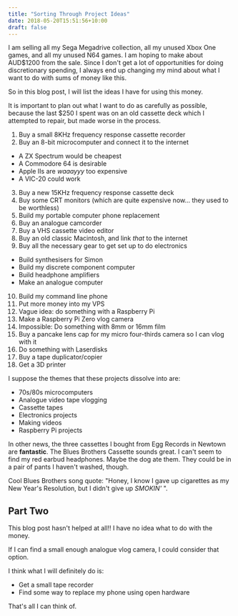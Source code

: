 ```yaml
---
title: "Sorting Through Project Ideas"
date: 2018-05-20T15:51:56+10:00
draft: false
---
```


I am selling all my Sega Megadrive collection, all my unused Xbox One games, and all my unused N64 games. I am hoping to make about AUD$1200 from the sale. Since I don't get a lot of opportunities for doing discretionary spending, I always end up changing my mind about what I want to do with sums of money like this.

So in this blog post, I will list the ideas I have for using this money.

It is important to plan out what I want to do as carefully as possible, because the last $250 I spent was on an old cassette deck which I attempted to repair, but made worse in the process.

1. Buy a small 8KHz frequency response cassette recorder
2. Buy an 8-bit microcomputer and connect it to the internet
  - A ZX Spectrum would be cheapest
  - A Commodore 64 is desirable
  - Apple IIs are _waaayyy_ too expensive
  - A VIC-20 could work
3. Buy a new 15KHz frequency response cassette deck
4. Buy some CRT monitors (which are quite expensive now... they used to be worthless)
5. Build my portable computer phone replacement
6. Buy an analogue camcorder
7. Buy a VHS cassette video editor
8. Buy an old classic Macintosh, and link _that_ to the internet
9. Buy all the necessary gear to get set up to do electronics
  - Build synthesisers for Simon
  - Build my discrete component computer
  - Build headphone amplifiers
  - Make an analogue computer
10. Build my command line phone
11. Put more money into my VPS
12. Vague idea: do something with a Raspberry Pi
13. Make a Raspberry Pi Zero vlog camera
14. Impossible: Do something with 8mm or 16mm film
15. Buy a pancake lens cap for my micro four-thirds camera so I can vlog with it
16. Do something with Laserdisks
17. Buy a tape duplicator/copier
18. Get a 3D printer

I suppose the themes that these projects dissolve into are:

- 70s/80s microcomputers
- Analogue video tape vlogging
- Cassette tapes
- Electronics projects
- Making videos
- Raspberry Pi projects

In other news, the three cassettes I bought from Egg Records in Newtown are **fantastic**. The Blues Brothers Cassette sounds great. I can't seem to find my red earbud headphones. Maybe the dog ate them. They could be in a pair of pants I haven't washed, though.

Cool Blues Brothers song quote: "Honey, I know I gave up cigarettes as my New Year's Resolution, but I didn't give up _SMOKIN'_ ".

## Part Two

This blog post hasn't helped at all!! I have no idea what to do with the money.

If I can find a small enough analogue vlog camera, I could consider that option.

I think what I will definitely do is:

- Get a small tape recorder
- Find some way to replace my phone using open hardware

That's all I can think of.
